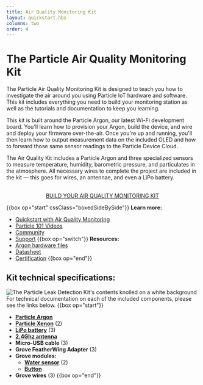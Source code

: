 ```yaml
---
title: Air Quality Monitoring Kit
layout: quickstart.hbs
columns: two
order: 4
---
```


# The Particle Air Quality Monitoring Kit


The Particle Air Quality Monitoring Kit is designed to teach you how to investigate the air around you using Particle IoT hardware and software. This kit includes everything you need to build your monitoring station as well as the tutorials and documentation to keep you learning. 

This kit is built around the Particle Argon, our latest Wi-Fi development board. You'll learn how to provision your Argon, build the device, and wire and deploy your firmware over-the-air. Once you're up and running, you'll then learn how to output measurement data on the included OLED and how to forward those same sensor readings to the Particle Device Cloud.

The Air Quality Kit includes a Particle Argon and three specialized sensors to measure temperature, humidity, barometric pressure, and particulates in the atmosphere. All necessary wires to complete the project are included in the kit — this goes for wires, an antennae, and even a LiPo battery. 

<div align="center">
<br />
<a href="/quickstart/aqmk-project/" target="_blank" class="button">BUILD YOUR AIR QUALITY MONITORING KIT</a>
</div>

{{box op="start" cssClass="boxedSideBySide"}}
**Learn more:**
- [Quickstart with Air Quality Monitoring](/quickstart/aqm-project/)
- [Particle 101 Videos](https://www.youtube.com/playlist?list=PLIeLC6NIW2tKvC5W007j_PU-dxONK_ZXR)
- [Community](https://community.particle.io)
- [Support](/support/menu-base/)
  {{box op="switch"}}
  **Resources:**
- [Argon hardware files](https://github.com/particle-iot/argon)
- [Datasheet](/datasheets/wi-fi/argon-datasheet/)
- [Certification](/datasheets/certifications/certification)
  {{box op="end"}}

## Kit technical specifications:
![The Particle Leak Detection Kit's contents knolled on a white background](/assets/images/Leak-Detection-Kit-contents.jpg)
For technical documentation on each of the included components, please see the links below.
{{box op="start"}}
- **[Particle Argon](/argon/)**  
- **[Particle Xenon](/xenon/)** (2)
- **[LiPo battery](https://store.particle.io/collections/accessories/products/li-po-battery)** (3)
- **[2.4Ghz antenna](/datasheets/wi-fi/argon-datasheet/#antenna)**
- **Micro-USB cable** (3)
- **Grove FeatherWing Adapter** (3)
- **Grove modules:**
  - **[Water sensor](https://www.seeedstudio.com/Grove-Water-Sensor-p-748.html)** (2)
  - **[Button](/datasheets/accessories/gen3-accessories/#button)** 
- **Grove wires** (3)
{{box op="end"}}

